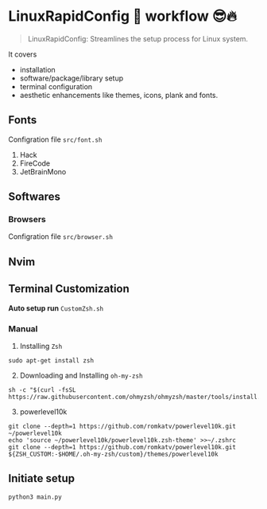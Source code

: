 # LinuxRapidConfig 🚀 workflow 😎🔥

> LinuxRapidConfig: Streamlines the setup process for Linux system.
>

It covers

- installation
- software/package/library setup
- terminal configuration
- aesthetic enhancements like themes, icons, plank and fonts.

## Fonts

Configration file `src/font.sh`

1. Hack
2. FireCode
3. JetBrainMono

## Softwares

### Browsers 

Configration file `src/browser.sh`

## Nvim

## Terminal Customization
**Auto setup run** `CustomZsh.sh`
### Manual
  1. Installing `Zsh`
  ```
  sudo apt-get install zsh
  ```
  2. Downloading and Installing `oh-my-zsh`
  ```
  sh -c "$(curl -fsSL https://raw.githubusercontent.com/ohmyzsh/ohmyzsh/master/tools/install.sh)"
  ```
  3. powerlevel10k
  ```
  git clone --depth=1 https://github.com/romkatv/powerlevel10k.git ~/powerlevel10k
  echo 'source ~/powerlevel10k/powerlevel10k.zsh-theme' >>~/.zshrc
  git clone --depth=1 https://github.com/romkatv/powerlevel10k.git ${ZSH_CUSTOM:-$HOME/.oh-my-zsh/custom}/themes/powerlevel10k
  ```

## Initiate setup

```python
python3 main.py
```
